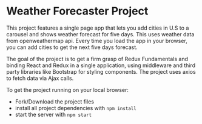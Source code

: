 # Weather Forecaster Project

This project features a single page app that lets you add cities in U.S to a carousel and  shows weather forecast for five days. This uses weather data from openweathermap api. Every time you load the app in your browser, you can add cities to get the next five days forecast.

The goal of the project is to get a firm grasp of Redux Fundamentals and binding React and Redux in a single application, using middleware and third party libraries like Bootstrap for styling components. The project uses axios to fetch data via Ajax calls.

To get the project running on your local browser:
* Fork/Download the project files
* install all project dependencies with `npm install`
* start the server with `npm start`

